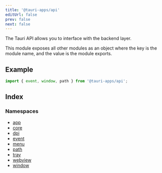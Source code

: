 ```yaml
---
title: '@tauri-apps/api'
editUrl: false
prev: false
next: false
---
```


The Tauri API allows you to interface with the backend layer.

This module exposes all other modules as an object where the key is the module name, and the value is the module exports.

## Example

```typescript
import { event, window, path } from '@tauri-apps/api';
```

## Index

### Namespaces

- [app](/references/javascript/api/namespaceapp/)
- [core](/references/javascript/api/namespacecore/)
- [dpi](/references/javascript/api/namespacedpi/)
- [event](/references/javascript/api/namespaceevent/)
- [menu](/references/javascript/api/namespacemenu/)
- [path](/references/javascript/api/namespacepath/)
- [tray](/references/javascript/api/namespacetray/)
- [webview](/references/javascript/api/namespacewebview/)
- [window](/references/javascript/api/namespacewindow/)
